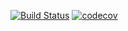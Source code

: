 [![Build Status](https://travis-ci.org/xabuk44/horoscope.svg?branch=master)](https://travis-ci.org/xabuk44/horoscope)
[![codecov](https://codecov.io/gh/xabuk44/horoscope/branch/master/graph/badge.svg)](https://codecov.io/gh/xabuk44/horoscope)
